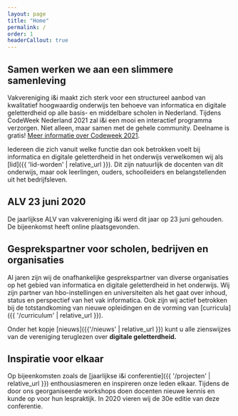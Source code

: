 ```yaml
---
layout: page
title: "Home"
permalink: /
order: 1
headerCallout: true
---
```


## Samen werken we aan een slimmere samenleving
Vakvereniging i&i maakt zich sterk voor een structureel aanbod van kwalitatief hoogwaardig onderwijs ten behoeve van informatica en digitale geletterdheid op alle basis- en middelbare scholen in Nederland. Tijdens CodeWeek Nederland 2021 zal i&i een mooi en interactief programma verzorgen. Niet alleen, maar samen met de gehele community. Deelname is gratis! [Meer informatie over Codeweek 2021](https://www.codeweek.nl). 

Iedereen die zich vanuit welke functie dan ook betrokken voelt bij informatica en digitale geletterdheid in het onderwijs verwelkomen wij als [lid]({{ 'lid-worden' | relative_url }}). Dit zijn natuurlijk de docenten van dit onderwijs, maar ook leerlingen, ouders, schoolleiders en belangstellenden uit het bedrijfsleven.

## ALV 23 juni 2020
De jaarlijkse ALV van vakvereniging i&i werd dit jaar op 23 juni gehouden.
De bijeenkomst heeft  online plaatsgevonden. 

## Gesprekspartner voor scholen, bedrijven en organisaties
Al jaren zijn wij de onafhankelijke gesprekspartner van diverse organisaties op het gebied van informatica en digitale geletterdheid in het onderwijs. Wij zijn partner van hbo-instellingen en universiteiten als het gaat over inhoud, status en perspectief van het vak informatica. Ook zijn wij actief betrokken bij de totstandkoming van nieuwe opleidingen en de vorming van [curricula]({{ '/curriculum' | relative_url }}).

Onder het kopje [nieuws]({{'/nieuws' | relative_url }}) kunt u alle zienswijzes van de vereniging teruglezen over **digitale geletterdheid.**

## Inspiratie voor elkaar
Op bijeenkomsten zoals de [jaarlijkse i&i conferentie]({{ '/projecten' | relative_url }}) enthousiasmeren en inspireren onze leden elkaar. Tijdens de door ons georganiseerde workshops doen docenten nieuwe kennis en kunde op voor hun lespraktijk. In 2020 vieren wij de 30e editie van deze conferentie.

